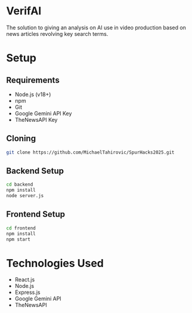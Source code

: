 # VerifAI
The solution to giving an analysis on AI use in video production based on news articles revolving key search terms.

# Setup
## Requirements
- Node.js (v18+)
- npm
- Git
- Google Gemini API Key
- TheNewsAPI Key

## Cloning
```bash
git clone https://github.com/MichaelTahirovic/SpurHacks2025.git
```

## Backend Setup
```bash
cd backend
npm install
node server.js
```

## Frontend Setup
```bash
cd frontend
npm install
npm start
```

# Technologies Used
- React.js
- Node.js
- Express.js
- Google Gemini API
- TheNewsAPI
